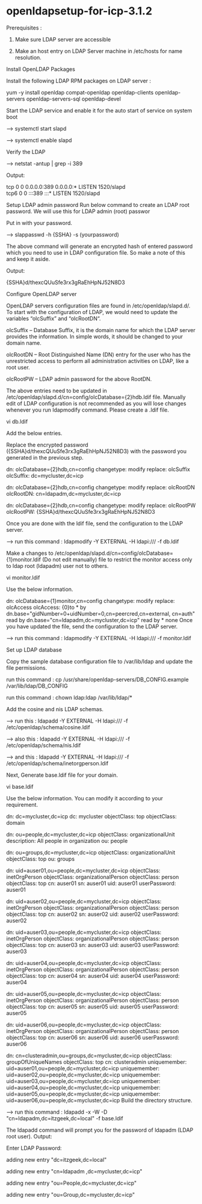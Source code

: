 # openldapsetup-for-icp-3.1.2

Prerequisites :
1. Make sure LDAP server are accessible

2. Make an host entry on LDAP Server machine in /etc/hosts for name resolution.

Install OpenLDAP Packages

Install the following LDAP RPM packages on LDAP server :

yum -y install openldap compat-openldap openldap-clients openldap-servers openldap-servers-sql openldap-devel

Start the LDAP service and enable it for the auto start of service on system boot

--> systemctl start slapd

--> systemctl enable slapd

Verify the LDAP

--> netstat -antup | grep -i 389

Output:

tcp        0      0 0.0.0.0:389             0.0.0.0:*               LISTEN      1520/slapd          
tcp6       0      0 :::389                  :::*                    LISTEN      1520/slapd

Setup LDAP admin password
Run below command to create an LDAP root password. We will use this for LDAP admin (root) passwor

Put in with your password.

--> slappasswd -h {SSHA} -s (yourpassword)

The above command will generate an encrypted hash of entered password which you need to use in LDAP configuration file. So make a note of this and keep it aside.

Output:

{SSHA}d/thexcQUuSfe3rx3gRaEhHpNJ52N8D3


Configure OpenLDAP server

OpenLDAP servers configuration files are found in /etc/openldap/slapd.d/. To start with the configuration of LDAP, we would need to update the variables “olcSuffix” and “olcRootDN“.

olcSuffix – Database Suffix, it is the domain name for which the LDAP server provides the information. In simple words, it should be changed to your domain
name.

olcRootDN – Root Distinguished Name (DN) entry for the user who has the unrestricted access to perform all administration activities on LDAP, like a root user.

olcRootPW – LDAP admin password for the above RootDN.

The above entries need to be updated in /etc/openldap/slapd.d/cn=config/olcDatabase={2}hdb.ldif file. Manually edit of LDAP configuration is not recommended as you will lose changes whenever you run ldapmodify command.
Please create a .ldif file.


vi db.ldif

Add the below entries.

Replace the encrypted password ({SSHA}d/thexcQUuSfe3rx3gRaEhHpNJ52N8D3) with the password you generated in the previous step.

dn: olcDatabase={2}hdb,cn=config
changetype: modify
replace: olcSuffix
olcSuffix: dc=mycluster,dc=icp

dn: olcDatabase={2}hdb,cn=config
changetype: modify
replace: olcRootDN
olcRootDN: cn=ldapadm,dc=mycluster,dc=icp

dn: olcDatabase={2}hdb,cn=config
changetype: modify
replace: olcRootPW
olcRootPW: {SSHA}d/thexcQUuSfe3rx3gRaEhHpNJ52N8D3

Once you are done with the ldif file, send the configuration to the LDAP server.

--> run this command : ldapmodify -Y EXTERNAL  -H ldapi:/// -f db.ldif

Make a changes to /etc/openldap/slapd.d/cn=config/olcDatabase={1}monitor.ldif (Do not edit manually) file to restrict the monitor access only to ldap root (ldapadm) user not to others.

vi monitor.ldif

Use the below information.

dn: olcDatabase={1}monitor,cn=config
changetype: modify
replace: olcAccess
olcAccess: {0}to * by dn.base="gidNumber=0+uidNumber=0,cn=peercred,cn=external, cn=auth" read by dn.base="cn=ldapadm,dc=mycluster,dc=icp" read by * none
Once you have updated the file, send the configuration to the LDAP server.

--> run this command : ldapmodify -Y EXTERNAL  -H ldapi:/// -f monitor.ldif

Set up LDAP database

Copy the sample database configuration file to /var/lib/ldap and update the file permissions.

run this command : cp /usr/share/openldap-servers/DB_CONFIG.example /var/lib/ldap/DB_CONFIG

run this command : chown ldap:ldap /var/lib/ldap/*

Add the cosine and nis LDAP schemas.

--> run this : ldapadd -Y EXTERNAL -H ldapi:/// -f /etc/openldap/schema/cosine.ldif

--> also this : ldapadd -Y EXTERNAL -H ldapi:/// -f /etc/openldap/schema/nis.ldif 

--> and this : ldapadd -Y EXTERNAL -H ldapi:/// -f /etc/openldap/schema/inetorgperson.ldif

Next, Generate base.ldif file for your domain.

vi base.ldif

Use the below information. You can modify it according to your requirement.

dn: dc=mycluster,dc=icp
dc: mycluster
objectClass: top
objectClass: domain

dn: ou=people,dc=mycluster,dc=icp
objectClass: organizationalUnit
description: All people in organization
ou: people

dn: ou=groups,dc=mycluster,dc=icp
objectClass: organizationalUnit
objectClass: top
ou: groups

dn: uid=auser01,ou=people,dc=mycluster,dc=icp
objectClass: inetOrgPerson
objectClass: organizationalPerson
objectClass: person
objectClass: top
cn: auser01
sn: auser01
uid: auser01
userPassword: auser01

dn: uid=auser02,ou=people,dc=mycluster,dc=icp
objectClass: inetOrgPerson
objectClass: organizationalPerson
objectClass: person
objectClass: top
cn: auser02
sn: auser02
uid: auser02
userPassword: auser02

dn: uid=auser03,ou=people,dc=mycluster,dc=icp
objectClass: inetOrgPerson
objectClass: organizationalPerson
objectClass: person
objectClass: top
cn: auser03
sn: auser03
uid: auser03
userPassword: auser03

dn: uid=auser04,ou=people,dc=mycluster,dc=icp
objectClass: inetOrgPerson
objectClass: organizationalPerson
objectClass: person
objectClass: top
cn: auser04
sn: auser04
uid: auser04
userPassword: auser04

dn: uid=auser05,ou=people,dc=mycluster,dc=icp
objectClass: inetOrgPerson
objectClass: organizationalPerson
objectClass: person
objectClass: top
cn: auser05
sn: auser05
uid: auser05
userPassword: auser05

dn: uid=auser06,ou=people,dc=mycluster,dc=icp
objectClass: inetOrgPerson
objectClass: organizationalPerson
objectClass: person
objectClass: top
cn: auser06
sn: auser06
uid: auser06
userPassword: auser06

dn: cn=clusteradmin,ou=groups,dc=mycluster,dc=icp
objectClass: groupOfUniqueNames
objectClass: top
cn: clusteradmin
uniquemember: uid=auser01,ou=people,dc=mycluster,dc=icp
uniquemember: uid=auser02,ou=people,dc=mycluster,dc=icp
uniquemember: uid=auser03,ou=people,dc=mycluster,dc=icp
uniquemember: uid=auser04,ou=people,dc=mycluster,dc=icp
uniquemember: uid=auser05,ou=people,dc=mycluster,dc=icp
uniquemember: uid=auser06,ou=people,dc=mycluster,dc=icp
Build the directory structure.

--> run this command : ldapadd -x -W -D "cn=ldapadm,dc=itzgeek,dc=local" -f base.ldif

The ldapadd command will prompt you for the password of ldapadm (LDAP root user).
Output:

Enter LDAP Password: 

adding new entry "dc=itzgeek,dc=local"

adding new entry "cn=ldapadm ,dc=mycluster,dc=icp"

adding new entry "ou=People,dc=mycluster,dc=icp"

adding new entry "ou=Group,dc=mycluster,dc=icp"
